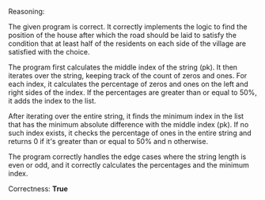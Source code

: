 Reasoning: 

The given program is correct. It correctly implements the logic to find the position of the house after which the road should be laid to satisfy the condition that at least half of the residents on each side of the village are satisfied with the choice.

The program first calculates the middle index of the string (pk). It then iterates over the string, keeping track of the count of zeros and ones. For each index, it calculates the percentage of zeros and ones on the left and right sides of the index. If the percentages are greater than or equal to 50%, it adds the index to the list.

After iterating over the entire string, it finds the minimum index in the list that has the minimum absolute difference with the middle index (pk). If no such index exists, it checks the percentage of ones in the entire string and returns 0 if it's greater than or equal to 50% and n otherwise.

The program correctly handles the edge cases where the string length is even or odd, and it correctly calculates the percentages and the minimum index.

Correctness: **True**